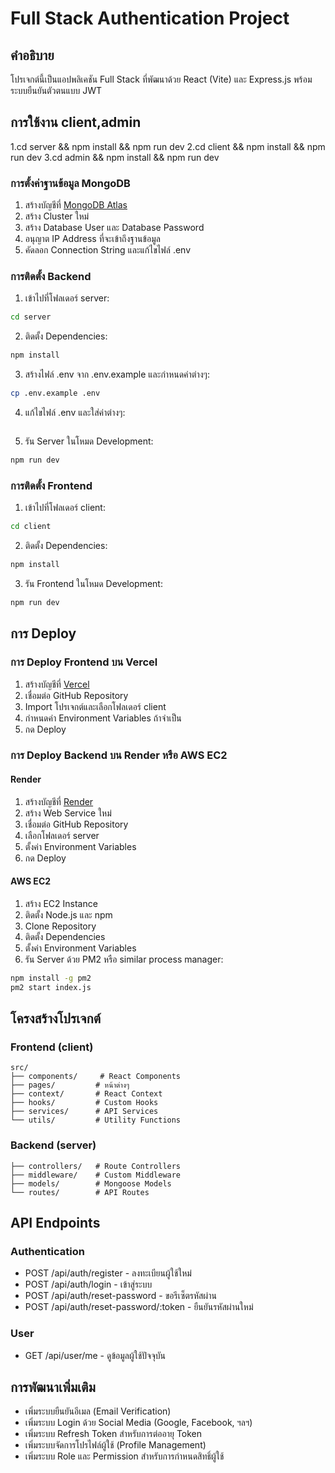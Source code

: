 # Full Stack Authentication Project

## คำอธิบาย
โปรเจกต์นี้เป็นแอปพลิเคชัน Full Stack ที่พัฒนาด้วย React (Vite) และ Express.js พร้อมระบบยืนยันตัวตนแบบ JWT

## การใช้งาน client,admin
1.cd server && npm install && npm run dev
2.cd client && npm install && npm run dev
3.cd admin && npm install && npm run dev

### การตั้งค่าฐานข้อมูล MongoDB
1. สร้างบัญชีที่ [MongoDB Atlas](https://www.mongodb.com/cloud/atlas)
2. สร้าง Cluster ใหม่
3. สร้าง Database User และ Database Password
4. อนุญาต IP Address ที่จะเข้าถึงฐานข้อมูล
5. คัดลอก Connection String และแก้ไขไฟล์ .env

### การติดตั้ง Backend
1. เข้าไปที่โฟลเดอร์ server:
```bash
cd server
```

2. ติดตั้ง Dependencies:
```bash
npm install
```

3. สร้างไฟล์ .env จาก .env.example และกำหนดค่าต่างๆ:
```bash
cp .env.example .env
```

4. แก้ไขไฟล์ .env และใส่ค่าต่างๆ:
```

```

5. รัน Server ในโหมด Development:
```bash
npm run dev
```

### การติดตั้ง Frontend
1. เข้าไปที่โฟลเดอร์ client:
```bash
cd client
```

2. ติดตั้ง Dependencies:
```bash
npm install
```

3. รัน Frontend ในโหมด Development:
```bash
npm run dev
```

## การ Deploy

### การ Deploy Frontend บน Vercel
1. สร้างบัญชีที่ [Vercel](https://vercel.com)
2. เชื่อมต่อ GitHub Repository
3. Import โปรเจกต์และเลือกโฟลเดอร์ client
4. กำหนดค่า Environment Variables ถ้าจำเป็น
5. กด Deploy

### การ Deploy Backend บน Render หรือ AWS EC2

#### Render
1. สร้างบัญชีที่ [Render](https://render.com)
2. สร้าง Web Service ใหม่
3. เชื่อมต่อ GitHub Repository
4. เลือกโฟลเดอร์ server
5. ตั้งค่า Environment Variables
6. กด Deploy

#### AWS EC2
1. สร้าง EC2 Instance
2. ติดตั้ง Node.js และ npm
3. Clone Repository
4. ติดตั้ง Dependencies
5. ตั้งค่า Environment Variables
6. รัน Server ด้วย PM2 หรือ similar process manager:
```bash
npm install -g pm2
pm2 start index.js
```

## โครงสร้างโปรเจกต์

### Frontend (client)
```
src/
├── components/     # React Components
├── pages/         # หน้าต่างๆ
├── context/       # React Context
├── hooks/         # Custom Hooks
├── services/      # API Services
└── utils/         # Utility Functions
```

### Backend (server)
```
├── controllers/   # Route Controllers
├── middleware/    # Custom Middleware
├── models/        # Mongoose Models
└── routes/        # API Routes
```

## API Endpoints

### Authentication
- POST /api/auth/register - ลงทะเบียนผู้ใช้ใหม่
- POST /api/auth/login - เข้าสู่ระบบ
- POST /api/auth/reset-password - ขอรีเซ็ตรหัสผ่าน
- POST /api/auth/reset-password/:token - ยืนยันรหัสผ่านใหม่

### User
- GET /api/user/me - ดูข้อมูลผู้ใช้ปัจจุบัน

## การพัฒนาเพิ่มเติม
- เพิ่มระบบยืนยันอีเมล (Email Verification)
- เพิ่มระบบ Login ด้วย Social Media (Google, Facebook, ฯลฯ)
- เพิ่มระบบ Refresh Token สำหรับการต่ออายุ Token
- เพิ่มระบบจัดการโปรไฟล์ผู้ใช้ (Profile Management)
- เพิ่มระบบ Role และ Permission สำหรับการกำหนดสิทธิ์ผู้ใช้
